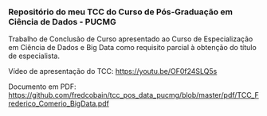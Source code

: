 ### Repositório do meu TCC do Curso de Pós-Graduação em  Ciência de Dados - PUCMG

Trabalho de Conclusão de Curso apresentado ao Curso de Especialização em Ciência de Dados e Big Data como requisito parcial à obtenção do título de especialista.

Vídeo de apresentação do TCC:
https://youtu.be/OF0f24SLQ5s

Documento em PDF:
https://github.com/fredcobain/tcc_pos_data_pucmg/blob/master/pdf/TCC_Frederico_Comerio_BigData.pdf





